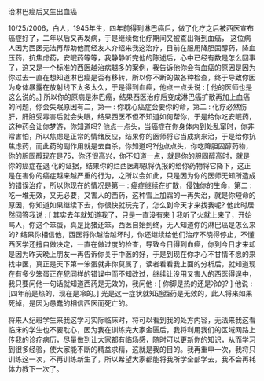 治淋巴癌后又生出血癌

10/25/2006，白人，1945年生，四年前得到淋巴癌后，做了化疗之后被西医宣布癌症好了，二年以后又再发病，于是继续做化疗期间又被查出得到血癌， 这位病人因为西医无法再帮助他而经友人介绍来我这治疗，目前在服用降胆固醇药，降血压药，抗焦虑药，安眠药等等，我静静听完他的陈述后，心中已经有数是怎么回事了，这又是一个标准的西医越治病越多的案例，我告诉他你会有血癌的原因是因为你过去一直在想知道淋巴癌是否有移转，所以你不断的做各种检查，终于导致你因为身体暴露在放射线下太多太久，于是得到血癌，他点一点头说 : [ 他的医师也是这么说的。]  所以你的原病是淋巴癌，结果西医治疗后变成淋巴癌扩散再加上血癌的问题，你会失眠原因有二，第一 : 你耽心癌症会要你的命，第二 : 化疗必然伤肝，肝脏受毒害后就会失眠，结果西医不但不知道如何帮你，于是给你吃安眠药，这种药会让你梦游，你知道吗? 他点一点头，当癌症在你身体内到处乱窜时，你非常害怕，所以焦虑是正常的情绪反应，结果你的医师将它当成病来治，于是给你抗焦虑药，而此药的副作用就是去自杀，你知道吗?他点点头，你吃降胆固醇药物，你的胆固醇现在是75，你还很高兴，你不知道一点，就是你的胆固醇高时，就是你的癌症在退 化的证据，结果你的烂西医却恩将仇报的给你药物将它降下，这正是在害你的癌症越来越严重的行为，之所以会如此，只是因为你的医师无知所造成的错误治疗，所以你现在的情况是第一 : 癌症继续在扩散，侵蚀你的生命，第二 : 吃一堆无效，又无必要，又害人的西药，这种雪上加霜的一再失治，就是你短命的原因，你知道如果继续下去，你很快就玩完了，怎么到今天才来找我呢? 他此时居然回答我说 : [ 其实去年就知道我了，只是一直没有来 ] 我听了火就上来了，开始骂人，你这个笨蛋，真是比猪还笨，西医自始到终，无人知道你的淋巴癌是怎么来的? 结果你相信他，西医将你越治越坏时，你还继续给他们治疗不晓得停止，不懂西医学还擅自做决定，一直在做过度的检查，导致今日得到血癌，你到今日才来却是因为昨天晚上朋友一再告诉你关于中医的好，于是到现在你才心不甘情不愿的来找中医，真正是天下第一笨蛋就非你莫属了，读者看看我上面的分析后，就知道现在有多少笨蛋正在犯同样的错误中而不知改过，继续让没用又害人的西医得逞中，我只要问他一句话就知道西药是无效的，我问他 : [ 你脚是热的还是冷的? ]  他说 : [四年前是热的，现在是冷的。] 光是这一症状就知道西药是无效的，此人将来如果死掉，是因为愚蠢的相信西医而死亡的。

将来人纪班学生来我这学习实际临床时，将可以看到我的处方内容，无法来我这看临床的学生也不要耽心，因为我在训练完大家金匮后，我将利用我们的区域网路上传我的诊疗病历，尽量做到让大家都有临场感，随时可以更新你的知识，从而学习到很多经验，使大家能不断的精益求精，这就是我的目的。我再重申一次，我将只训练这一次，不再训练新生了，所以希望大家都能将我所学全部学去，我不会再耗体力教下一次了。
